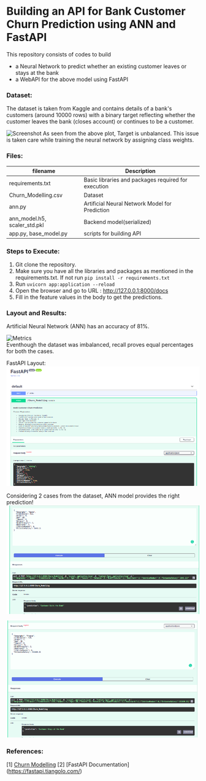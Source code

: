# Building an API for Bank Customer Churn Prediction using ANN and FastAPI

This repository consists of codes to build 
- a Neural Network to predict whether an existing customer leaves or stays at the bank
- a WebAPI for the above model using FastAPI

### Dataset:
The dataset is taken from Kaggle and contains details of a bank's customers (around 10000 rows) with a binary target reflecting whether the customer leaves the bank (closes account) or continues to be a customer.  
  
![Screenshot](/readme_resources/TargetDistribution.png)
As seen from the above plot, Target is unbalanced. This issue is taken care while training the neural network by assigning class weights.

### Files:
| filename | Description |
|----------|-------------|
| requirements.txt | Basic libraries and packages required for execution |
| Churn_Modelling.csv | Dataset |
| ann.py | Artificial Neural Network Model for Prediction |
| ann_model.h5, scaler_std.pkl | Backend model(serialized) |
| app.py, base_model.py | scripts for building API |

### Steps to Execute:
1. Git clone the repository. 
2. Make sure you have all the libraries and packages as mentioned in the requirements.txt. If not run ```pip install -r requirements.txt```
3. Run ```uvicorn app:application --reload```
4. Open the browser and go to URL : http://127.0.0.1:8000/docs
5. Fill in the feature values in the body to get the predictions.

### Layout and Results:
Artificial Neural Network (ANN) has an accuracy of 81%.  

![Metrics](readme_resorces/metrics.png)  
Eventhough the dataset was imbalanced, recall proves equal percentages for both the cases.  
    
FastAPI Layout:  
![Screenshot](readme_resources/layout.png)
  
Considering 2 cases from the dataset, ANN model provides the right prediction!
![TrueCase](readme_resources/TrueCase.png)  
  
![FalseCase](readme_resources/FalseCase.png)  
  
### References:
[1] [Churn Modelling](https://www.kdnuggets.com/2017/03/datascience-customer-churn-modeling.html)
[2] [FastAPI Documentation] (https://fastapi.tiangolo.com/)  

